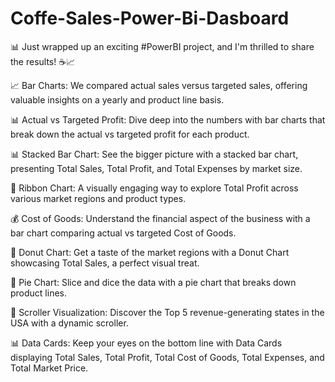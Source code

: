 # Coffe-Sales-Power-Bi-Dasboard
📊 Just wrapped up an exciting #PowerBI project, and I'm thrilled to share the results! ☕📈

📈 Bar Charts: We compared actual sales versus targeted sales, offering valuable insights on a yearly and product line basis.

📊 Actual vs Targeted Profit: Dive deep into the numbers with bar charts that break down the actual vs targeted profit for each product.

📊 Stacked Bar Chart: See the bigger picture with a stacked bar chart, presenting Total Sales, Total Profit, and Total Expenses by market size.

🎀 Ribbon Chart: A visually engaging way to explore Total Profit across various market regions and product types.

💰 Cost of Goods: Understand the financial aspect of the business with a bar chart comparing actual vs targeted Cost of Goods.

🍩 Donut Chart: Get a taste of the market regions with a Donut Chart showcasing Total Sales, a perfect visual treat.

🥧 Pie Chart: Slice and dice the data with a pie chart that breaks down product lines.

🚀 Scroller Visualization: Discover the Top 5 revenue-generating states in the USA with a dynamic scroller.

📊 Data Cards: Keep your eyes on the bottom line with Data Cards displaying Total Sales, Total Profit, Total Cost of Goods, Total Expenses, and Total Market Price.






